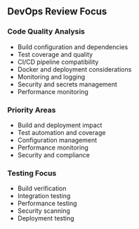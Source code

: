## DevOps Review Focus

### Code Quality Analysis
- Build configuration and dependencies
- Test coverage and quality
- CI/CD pipeline compatibility
- Docker and deployment considerations
- Monitoring and logging
- Security and secrets management
- Performance monitoring

### Priority Areas  
- Build and deployment impact
- Test automation and coverage
- Configuration management
- Performance monitoring
- Security and compliance

### Testing Focus
- Build verification
- Integration testing
- Performance testing
- Security scanning
- Deployment testing
